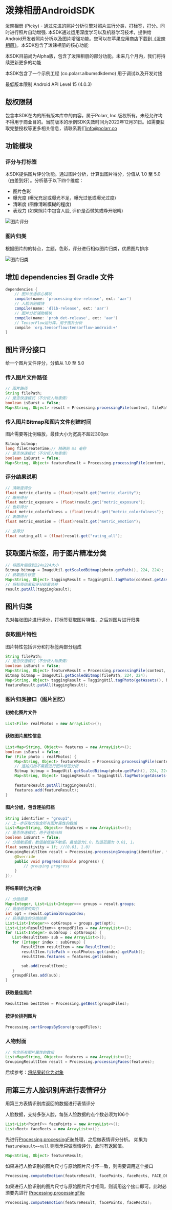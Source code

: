 # 泼辣相册AndroidSDK
泼辣相册 (Picky) - 通过先进的照片分析引擎对照片进行分类，打标签，打分。同时进行照片自动增强. 本SDK通过运用深度学习以及机器学习技术，提供给Android开发者照片分析以及图片增强功能。您可以在苹果应用商店下载到[《泼辣相册》](https://itunes.apple.com/cn/app/%E6%B3%BC%E8%BE%A3%E7%9B%B8%E5%86%8C/id1261219573?mt=8)。本SDK包含了泼辣相册的核心功能 

本SDK目前尚为Alpha版，包含了泼辣相册的部分功能。未来几个月内，我们将持续更新更多的功能

本SDK包含了一个示例工程 (co.polarr.albumsdkdemo) 用于调试以及开发对接

最低版本限制 Android API Level 15 (4.0.3)

## 版权限制
包含本SDK在内的所有版本库中的内容，属于Polarr, Inc.版权所有。未经允许均不得用于商业目的。当前版本的示例SDK失效时间为2022年12月31日。如需要获取完整授权等更多相关信息，请联系我们[info@polarr.co](mailto:info@polarr.co)

## 功能模块
### 评分与打标签
本SDK提供图片评分功能。通过图片分析，计算出图片得分，分值从 1.0 至 5.0 （由差到好）。分析基于以下四个维度：
- 图片色彩
- 曝光度 (曝光充足或曝光不足，曝光过低或曝光过度)
- 清晰度 (图像清晰模糊的程度)
- 表现力 (如果照片中包含人脸, 评价是否微笑或睁开眼睛)

![图片评分](https://user-images.githubusercontent.com/5923363/32823120-64b4fc4a-c9a1-11e7-96c8-25514ac92979.png)

### 图片归类
根据图片的的特点，主题，色彩，评分进行相似图片归类，优质图片排序

![图片归类](https://user-images.githubusercontent.com/5923363/32823142-81f5a192-c9a1-11e7-9c72-89a113aaaa62.png)

## 增加 dependencies 到 Gradle 文件
```groovy
dependencies {
    // 图片优选核心模块
    compile(name: 'processing-dev-release', ext: 'aar')
    // 人脸识别模块
    compile(name: 'dlib-release', ext: 'aar')
    // 图片分析辅助模块
    compile(name: 'prob_det-release', ext: 'aar')
    // TensorFlow运行库，用于图片分析
    compile 'org.tensorflow:tensorflow-android:+'
}
```

## 图片评分接口
给一个图片文件评分，分值从 1.0 至 5.0
### 传入图片文件路径
```java
// 图片路径
String filePath;
// 是否快速模式（不分析人物表情）
boolean isBurst = false;
Map<String, Object> result = Processing.processingFile(context, filePath, isBurst);
```
### 传入图片Bitmap和图片文件创建时间
图片需要等比例缩放，最佳大小为宽高不超过300px
```java
Bitmap bitmap;
long fileCreateTime;// 精确到 ms 毫秒
// 是否快速模式（不分析人物表情）
boolean isBurst = false;
Map<String, Object> featureResult = Processing.processingFile(context, bitmap,  fileCreateTime, isBurst);
```
### 评分结果说明
```java
// 清晰度得分
float metric_clarity = (float)result.get("metric_clarity");
// 曝光得分
float metric_exposure = (float)result.get("metric_exposure");
// 色彩得分
float metric_colorfulness = (float)result.get("metric_colorfulness");
// 表情得分
float metric_emotion = (float)result.get("metric_emotion");
  
// 总得分
float rating_all = (float)result.get("rating_all");
```

## 获取图片标签，用于图片精准分类
```java
// 将图片缩放到224x224大小
Bitmap bitmap = ImageUtil.getScaledBitmap(photo.getPath(), 224, 224);
// 获取图片标签
Map<String, Object> taggingResult = TaggingUtil.tagPhoto(context.getAssets(), bitmap);
// 将标签结果和评分结果合并
result.putAll(taggingResult);
```

## 图片归类
先对每张图片进行评分，打标签获取图片特性，之后对图片进行归类
### 获取图片特性
图片特性包括评分和打标签两部分组成
```java
String filePath;
// 是否快速模式（不分析人物表情）
boolean isBurst = false;
Map<String, Object> featureResult = Processing.processingFile(context, filePath. isBurst);
Bitmap bitmap = ImageUtil.getScaledBitmap(filePath, 224, 224);
Map<String, Object> taggingResult = TaggingUtil.tagPhoto(getAssets(), bitmap);
featureResult.putAll(taggingResult);
```
### 图片归类接口（图片回忆）
#### 初始化图片文件
```java
List<File> realPhotos = new ArrayList<>();
```
#### 获取图片属性信息
```java
List<Map<String, Object>> features = new ArrayList<>();
boolean isBurst = false;
for (File photo : realPhotos) {
    Map<String, Object> featureResult = Processing.processingFile(context, photo.getPath(). isBurst);
    // 连拍归档不需要进行图片标签分析
    Bitmap bitmap = ImageUtil.getScaledBitmap(photo.getPath(), 224, 224);
    Map<String, Object> taggingResult = TaggingUtil.tagPhoto(getAssets(), bitmap);
    
    featureResult.putAll(taggingResult);
    features.add(featureResult);
}
```
#### 图片分组，包含连拍归档
```java
String identifier = "group1";
// 上一步获取的包含所有图片属性的数组
List<Map<String, Object>> features = new ArrayList<>();
// 是否快速模式，用于连拍归档
boolean isBurst = false;
// 分组敏感度，数值越低越不敏感。最佳值为1.0，取值范围为 0.01, 1。
float sensitivity = 1f; //(0.01, 1.0)
GroupingResultItem result = Processing.processingGrouping(identifier, features, isBurst, sensitivity, new POGenerateHClusterCallbackFunction() {
    @Override
    public void progress(double progress) {
        // grouping progress
    }
});
 ```
#### 将结果转化为对象
 ```java
// 分组结果
Map<Integer, List<List<Integer>>> groups = result.groups;
// 最佳结果的索引
int opt = result.optimalGroupIndex;
// 获得最佳的分组结果
List<List<Integer>> optGroups = groups.get(opt);
List<List<ResultItem>> groupdFiles = new ArrayList<>();
for (List<Integer> subGroup : optGroups) {
    List<ResultItem> sub = new ArrayList<>();
    for (Integer index : subGroup) {
        ResultItem resultItem = new ResultItem();
        resultItem.filePath = realPhotos.get(index).getPath();
        resultItem.features = features.get(index);

        sub.add(resultItem);
    }
    groupdFiles.add(sub);
}
```
#### 获取最佳照片
```java
ResultItem bestItem = Processing.getBest(groupdFiles);
```
#### 按评价排列图片
```java
Processing.sortGroupsByScore(groupdFiles);
```
### 人物封面
```java
// 包含所有图片属性的数组
List<Map<String, Object>> features = new ArrayList<>();
GroupingResultItem result = Processing.processingFaces(features);
```
后续参考：[将结果转化为对象](#将结果转化为对象)

## 用第三方人脸识别库进行表情评分
用第三方表情识别库返回的数据进行表情评分

人脸数据，支持多张人脸，每张人脸数据的点个数必须为106个
```java
List<List<PointF>> facePoints = new ArrayList<>();
List<Rect> faceRects = new ArrayList<>();
```
先进行[Processing.processingFile](#图片评分接口)处理，之后做表情评分分析。 如果为 `featureResult==null` 则表示只做表情评分，此时有返回值。
```java
Map<String, Object> featureResult;
```
如果进行人脸识别的图片尺寸与原始图片尺寸不一致，则需要调用这个接口
```java
Processing.computeEmotion(featureResult, facePoints, faceRects, FACE_DET_WIDTH, FACE_DET_HEIGHT);
```
如果进行人脸识别的图片尺寸与原始图片尺寸相同，则调用这个接口即可。此时必须要先进行 [Processing.processingFile](#图片评分接口)
```java
Processing.computeEmotion(featureResult, facePoints, faceRects);
```
